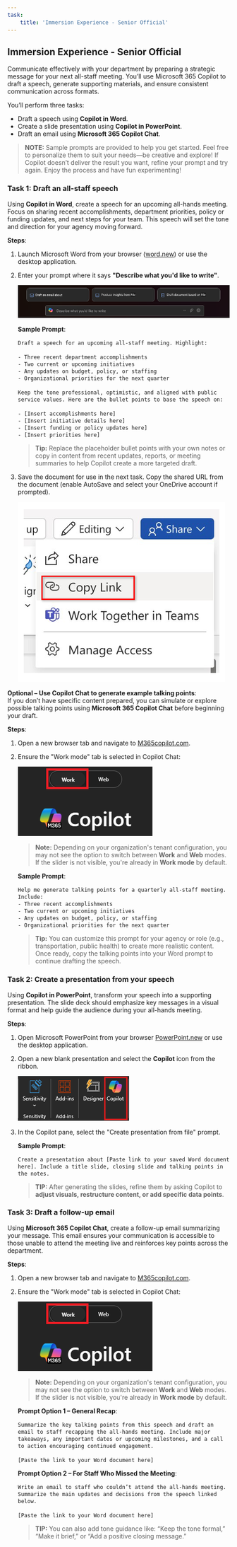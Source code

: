 ```yaml
---
task:
    title: 'Immersion Experience - Senior Official'
---
```


## Immersion Experience - Senior Official  

Communicate effectively with your department by preparing a strategic message for your next all-staff meeting. You’ll use Microsoft 365 Copilot to draft a speech, generate supporting materials, and ensure consistent communication across formats.

You’ll perform three tasks:

- Draft a speech using **Copilot in Word**.  
- Create a slide presentation using **Copilot in PowerPoint**.  
- Draft an email using **Microsoft 365 Copilot Chat**.

> **NOTE:** Sample prompts are provided to help you get started. Feel free to personalize them to suit your needs—be creative and explore! If Copilot doesn’t deliver the result you want, refine your prompt and try again. Enjoy the process and have fun experimenting!  

### Task 1: Draft an all-staff speech

Using **Copilot in Word**, create a speech for an upcoming all-hands meeting. Focus on sharing recent accomplishments, department priorities, policy or funding updates, and next steps for your team. This speech will set the tone and direction for your agency moving forward.

**Steps**:

1. Launch Microsoft Word from your browser ([word.new](https://word.new)) or use the desktop application.
1. Enter your prompt where it says **"Describe what you'd like to write"**.

    ![screenshot showing Copilot in Word.](../Prompts/Media/draft-with-copilot.png)

    **Sample Prompt**:

    ```text
    Draft a speech for an upcoming all-staff meeting. Highlight:
    
    - Three recent department accomplishments  
    - Two current or upcoming initiatives  
    - Any updates on budget, policy, or staffing  
    - Organizational priorities for the next quarter
    
    Keep the tone professional, optimistic, and aligned with public service values. Here are the bullet points to base the speech on:
    
    - [Insert accomplishments here]  
    - [Insert initiative details here]  
    - [Insert funding or policy updates here]  
    - [Insert priorities here]
    ```

    > **Tip:** Replace the placeholder bullet points with your own notes or copy in content from recent updates, reports, or meeting summaries to help Copilot create a more targeted draft.

1. Save the document for use in the next task. Copy the shared URL from the document (enable AutoSave and select your OneDrive account if prompted).

    ![Share link.](../Prompts/Media/share-menu-with-copy-link.png)

**Optional – Use Copilot Chat to generate example talking points**:  
If you don’t have specific content prepared, you can simulate or explore possible talking points using **Microsoft 365 Copilot Chat** before beginning your draft.

**Steps**:

1. Open a new browser tab and navigate to [M365copilot.com](https://m365copilot.com/).
1. Ensure the "Work mode" tab is selected in Copilot Chat:

    ![screenshot showing Work mode tab.](../Prompts/Media/work-mode.png)

    > **Note:** Depending on your organization's tenant configuration, you may not see the option to switch between **Work** and **Web** modes. If the slider is not visible, you're already in **Work mode** by default.

    **Sample Prompt**:

    ```text
    Help me generate talking points for a quarterly all-staff meeting. Include:
    - Three recent accomplishments
    - Two current or upcoming initiatives
    - Any updates on budget, policy, or staffing
    - Organizational priorities for the next quarter
    ```

    > **Tip:** You can customize this prompt for your agency or role (e.g., transportation, public health) to create more realistic content. Once ready, copy the talking points into your Word prompt to continue drafting the speech.

### Task 2: Create a presentation from your speech

Using **Copilot in PowerPoint**, transform your speech into a supporting presentation. The slide deck should emphasize key messages in a visual format and help guide the audience during your all-hands meeting.

**Steps**:

1. Open Microsoft PowerPoint from your browser [PowerPoint.new](https://PowerPoint.new) or use the desktop application.

1. Open a new blank presentation and select the **Copilot** icon from the ribbon.

    ![Copilot in Ribbon](../Prompts/Media/copilot-ribbon-powerpoint.png)

1. In the Copilot pane, select the "Create presentation from file" prompt.

    **Sample Prompt**:

    ```text
    Create a presentation about [Paste link to your saved Word document here]. Include a title slide, closing slide and talking points in the notes. 
    ```

    > **TIP:** After generating the slides, refine them by asking Copilot to **adjust visuals, restructure content, or add specific data points**.

### Task 3: Draft a follow-up email

Using **Microsoft 365 Copilot Chat**, create a follow-up email summarizing your message. This email ensures your communication is accessible to those unable to attend the meeting live and reinforces key points across the department.

**Steps**:

1. Open a new browser tab and navigate to [M365copilot.com](https://m365copilot.com/).
1. Ensure the "Work mode" tab is selected in Copilot Chat:

    ![screenshot showing Work mode tab.](../Prompts/Media/work-mode.png)

    > **Note:** Depending on your organization's tenant configuration, you may not see the option to switch between **Work** and **Web** modes. If the slider is not visible, you're already in **Work mode** by default.

    **Prompt Option 1 – General Recap**:

    ```text
    Summarize the key talking points from this speech and draft an email to staff recapping the all-hands meeting. Include major takeaways, any important dates or upcoming milestones, and a call to action encouraging continued engagement.
    
    [Paste the link to your Word document here]
    ```

    **Prompt Option 2 – For Staff Who Missed the Meeting**:

    ```text
    Write an email to staff who couldn’t attend the all-hands meeting. Summarize the main updates and decisions from the speech linked below.

    [Paste the link to your Word document here]
    ```

    > **TIP:** You can also add tone guidance like: “Keep the tone formal,” “Make it brief,” or “Add a positive closing message.”

